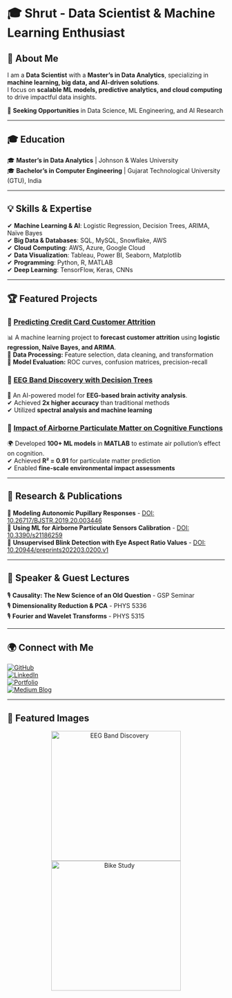 # 🎓 Shrut - Data Scientist & Machine Learning Enthusiast  


## 🚀 About Me  
I am a **Data Scientist** with a **Master’s in Data Analytics**, specializing in **machine learning, big data, and AI-driven solutions**.  
I focus on **scalable ML models, predictive analytics, and cloud computing** to drive impactful data insights.  

📍 **Seeking Opportunities** in Data Science, ML Engineering, and AI Research  

---

## 🎓 Education  
🎓 **Master’s in Data Analytics** | Johnson & Wales University  
🎓 **Bachelor’s in Computer Engineering** | Gujarat Technological University (GTU), India  

---

## 💡 Skills & Expertise  
✔ **Machine Learning & AI**: Logistic Regression, Decision Trees, ARIMA, Naïve Bayes  
✔ **Big Data & Databases**: SQL, MySQL, Snowflake, AWS  
✔ **Cloud Computing**: AWS, Azure, Google Cloud  
✔ **Data Visualization**: Tableau, Power BI, Seaborn, Matplotlib  
✔ **Programming**: Python, R, MATLAB  
✔ **Deep Learning**: TensorFlow, Keras, CNNs  

---

## 🏆 Featured Projects  

### 🔹 [Predicting Credit Card Customer Attrition](https://github.com/shrut1261/credit-card-attrition)  
📊 A machine learning project to **forecast customer attrition** using **logistic regression, Naïve Bayes, and ARIMA**.  
🔹 **Data Processing:** Feature selection, data cleaning, and transformation  
🔹 **Model Evaluation:** ROC curves, confusion matrices, precision-recall  

### 🔹 [EEG Band Discovery with Decision Trees](https://www.mdpi.com/1424-8220/22/8/3048)  
🧠 An AI-powered model for **EEG-based brain activity analysis**.  
✔ Achieved **2x higher accuracy** than traditional methods  
✔ Utilized **spectral analysis and machine learning**  

### 🔹 [Impact of Airborne Particulate Matter on Cognitive Functions](https://www.mdpi.com/1424-8220/22/11/4240)  
🌍 Developed **100+ ML models** in **MATLAB** to estimate air pollution’s effect on cognition.  
✔ Achieved **R² = 0.91** for particulate matter prediction  
✔ Enabled **fine-scale environmental impact assessments**  

---

## 📜 Research & Publications  
📖 **Modeling Autonomic Pupillary Responses** - [DOI: 10.26717/BJSTR.2019.20.003446](https://doi.org/10.26717/BJSTR.2019.20.003446)  
📖 **Using ML for Airborne Particulate Sensors Calibration** - [DOI: 10.3390/s21186259](https://doi.org/10.3390/s21186259)  
📖 **Unsupervised Blink Detection with Eye Aspect Ratio Values** - [DOI: 10.20944/preprints202203.0200.v1](https://doi.org/10.20944/preprints202203.0200.v1)  

---

## 🎤 Speaker & Guest Lectures  
🎙️ **Causality: The New Science of an Old Question** - GSP Seminar  
🎙️ **Dimensionality Reduction & PCA** - PHYS 5336  
🎙️ **Fourier and Wavelet Transforms** - PHYS 5315  

---

## 🌍 Connect with Me  
[![GitHub](https://img.shields.io/badge/GitHub-000?style=for-the-badge&logo=github)](https://github.com/Shrut1261)  
[![LinkedIn](https://img.shields.io/badge/LinkedIn-0077B5?style=for-the-badge&logo=linkedin)](https://linkedin.com/in/shrut)  
[![Portfolio](https://img.shields.io/badge/Portfolio-000?style=for-the-badge&logo=githubpages)](https://shrut1261.github.io)  
[![Medium Blog](https://img.shields.io/badge/Medium-000000?style=for-the-badge&logo=medium)](https://medium.com/@shrut)  

---

## 📸 Featured Images  
<p align="center">
  <img src="/assets/img/eeg_band_discovery.jpeg" alt="EEG Band Discovery" width="300">
  <img src="/assets/img/bike_study.jpeg" alt="Bike Study" width="300">
</p>
